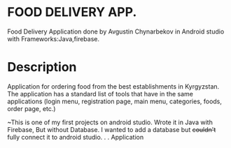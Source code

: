 # FOOD DELIVERY APP.

Food Delivery Application done by Avgustin Chynarbekov in Android studio with Frameworks:Java,firebase.

# Description
Application for ordering food from the best establishments in Kyrgyzstan. The application has a standard list of tools that have in the same applications (login menu, registration page, main menu, categories, foods, order page, etc.)

~This is one of my first projects on android studio. Wrote it in Java with Firebase, But without Database.
I wanted to add a database but ~~couldn't~~ fully connect it to android studio. . . 
Application 

